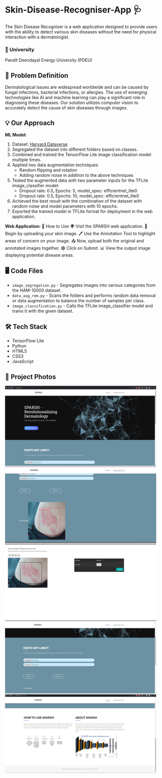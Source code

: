 # Skin-Disease-Recogniser-App 🩺


The Skin Disease Recogniser is a web application designed to provide users with the ability to detect various skin diseases without the need for physical interaction with a dermatologist.

### 🏫 University
Pandit Deendayal Energy University (PDEU)

## 📝 Problem Definition
Dermatological issues are widespread worldwide and can be caused by fungal infections, bacterial infections, or allergies. The use of emerging technologies like AI and machine learning can play a significant role in diagnosing these diseases. Our solution utilizes computer vision to accurately detect the cause of skin diseases through images.

## 💡 Our Approach
**ML Model:**
1. Dataset: [Harvard Dataverse](https://dataverse.harvard.edu/dataset.xhtml?persistentId=doi:10.7910/DVN/DBW86T)
2. Segregated the dataset into different folders based on classes.
3. Combined and trained the TensorFlow Lite image classification model multiple times.
4. Applied two data augmentation techniques:
   - Random flipping and rotation
   - Adding random noise in addition to the above techniques
5. Tested the augmented data with two parameter inputs for the TFLite image_classifier model:
   - Dropout rate: 0.5, Epochs: 5, model_spec: efficientnet_lite0
   - Dropout rate: 0.5, Epochs: 10, model_spec: efficientnet_lite0
6. Achieved the best result with the combination of the dataset with random noise and model parameters with 10 epochs.
7. Exported the trained model in TFLite format for deployment in the web application.

**Web Application:**
🚀 How to Use
🌍 Visit the SPARSH web application.
📎 Begin by uploading your skin image.
🖊️ Use the Annotation Tool to highlight areas of concern on your image.
📤 Now, upload both the original and annotated images together.
🟢 Click on Submit.
📊 View the output image displaying potential disease areas.

## 🖥️ Code Files
- `image_segregation.py` - Segregates images into various categories from the HAM-10000 dataset.
- `data_aug_rem.py` - Scans the folders and performs random data removal or data augmentation to balance the number of samples per class.
- `image_classification.py` - Calls the TFLite image_classifier model and trains it with the given dataset.

## 🛠️ Tech Stack
- TensorFlow Lite
- Python
- HTML5
- CSS3
- JavaScript

## 📸 Project Photos
<img src="https://github.com/parammodi9/Skin-Disease-Recogniser-App/blob/main/1.jpeg" alt="Image 1" width="500">
<img src="https://github.com/parammodi9/Skin-Disease-Recogniser-App/blob/main/2.jpeg" alt="Image 2" width="500">
<img src="https://github.com/parammodi9/Skin-Disease-Recogniser-App/blob/main/3.jpeg" alt="Image 3" width="500">
<img src="https://github.com/parammodi9/Skin-Disease-Recogniser-App/blob/main/4.jpeg" alt="Image 4" width="500">
<img src="https://github.com/parammodi9/Skin-Disease-Recogniser-App/blob/main/5.jpeg" alt="Image 5" width="500">



